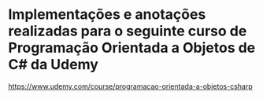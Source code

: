 # Implementações e anotações realizadas para o seguinte curso de Programação Orientada a Objetos de C# da Udemy 

https://www.udemy.com/course/programacao-orientada-a-objetos-csharp
